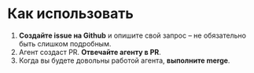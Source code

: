 # Как использовать

1. **Создайте issue на Github** и опишите свой запрос – не обязательно быть слишком подробным.
2. Агент создаст PR. **Отвечайте агенту в PR**.
3. Когда вы будете довольны работой агента, **выполните merge**.